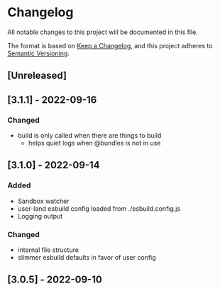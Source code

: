 # Changelog

All notable changes to this project will be documented in this file.

The format is based on [Keep a Changelog](https://keepachangelog.com/en/1.0.0/),
and this project adheres to [Semantic Versioning](https://semver.org/spec/v2.0.0.html).

## [Unreleased]

## [3.1.1] - 2022-09-16

### Changed

- build is only called when there are things to build
  - helps quiet logs when @bundles is not in use

## [3.1.0] - 2022-09-14

### Added

- Sandbox watcher
- user-land esbuild config loaded from ./esbuild.config.js
- Logging output

### Changed

- internal file structure
- slimmer esbuild defaults in favor of user config

## [3.0.5] - 2022-09-10
